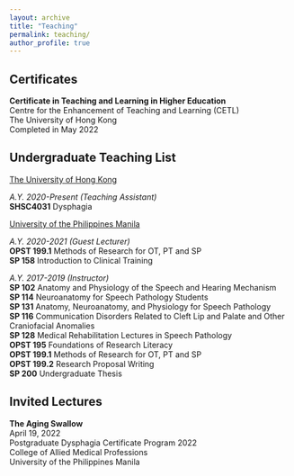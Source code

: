 ```yaml
---
layout: archive
title: "Teaching"
permalink: teaching/
author_profile: true
---
```

## Certificates

**Certificate in Teaching and Learning in Higher Education** <br>
Centre for the Enhancement of Teaching and Learning (CETL) <br>
The University of Hong Kong <br>
Completed in May 2022

## Undergraduate Teaching List

<u> The University of Hong Kong </u> <br>

<i> A.Y. 2020-Present (Teaching Assistant) </i> <br>
**SHSC4031** Dysphagia

<u> University of the Philippines Manila </u> <br>

<i> A.Y. 2020-2021 (Guest Lecturer) </i> <br>
**OPST 199.1** Methods of Research for OT, PT and SP <br>
**SP 158** Introduction to Clinical Training <br>

<i> A.Y. 2017-2019 (Instructor) </i> <br>
**SP 102** Anatomy and Physiology of the Speech and Hearing Mechanism <br>
**SP 114** Neuroanatomy for Speech Pathology Students <br>
**SP 131** Anatomy, Neuroanatomy, and Physiology for Speech Pathology <br>
**SP 116** Communication Disorders Related to Cleft Lip and Palate and Other Craniofacial Anomalies <br>
**SP 128** Medical Rehabilitation Lectures in Speech Pathology <br>
**OPST 195** Foundations of Research Literacy <br>
**OPST 199.1** Methods of Research for OT, PT and SP <br>
**OPST 199.2** Research Proposal Writing <br>
**SP 200** Undergraduate Thesis

## Invited Lectures

**The Aging Swallow** <br>
April 19, 2022 <br>
Postgraduate Dysphagia Certificate Program 2022 <br>
College of Allied Medical Professions <br>
University of the Philippines Manila <br>
